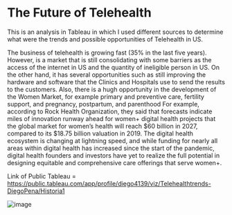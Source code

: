 # The Future of Telehealth 

This is an analysis in Tableau in which I used different sources to determine what were the trends and possible opportunities of Telehealth in US.

The business of telehealth is growing fast (35% in the last five years). However, is a market that is still consolidating with some barriers as the access of the internet in US and the quantity of ineligible person in US. On the other hand, it has several opportunities such as still improving the hardware and software that the Clinics and Hospitals use to send the results to the customers. Also, there is a hugh opportunity in the development of the Women Market, for example primary and preventive care, fertility support, and pregnancy, postpartum, and parenthood  For example, according to Rock Health Organization, they said that forecasts indicate miles of innovation runway ahead for women+ digital health projects that the global market for women’s health will reach $60 billion in 2027, compared to its $18.75 billion valuation in 2019.  The digital health ecosystem is changing at lightning speed, and while funding for nearly all areas within digital health has increased since the start of the pandemic, digital health founders and investors have yet to realize the full potential in designing equitable and comprehensive care offerings that serve women+.

Link of Public Tableau = https://public.tableau.com/app/profile/diego4139/viz/Telehealthtrends-DiegoPena/Historia1

![image](https://user-images.githubusercontent.com/77900383/156457365-63a891bb-c922-41a0-8159-676be4d88ba8.png)

